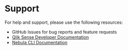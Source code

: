 # Support

For help and support, please use the following resources:

- GitHub Issues for bug reports and feature requests
- [Qlik Sense Developer Documentation](https://qlik.dev/)
- [Nebula CLI Documentation](https://qlik.dev/extend/)
